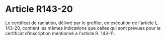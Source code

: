 # Article R143-20

Le certificat de radiation, délivré par le greffier, en exécution de l'article L. 143-20, contient les mêmes indications que celles qui sont prévues pour le certificat d'inscription mentionné à l'article R. 143-11.

